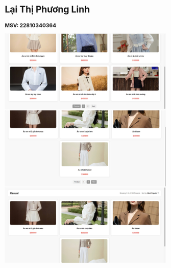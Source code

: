 # Lại Thị Phương Linh
### MSV: 22810340364

![Hinh anh 01](anh1.jpg)
![Hinh anh 02](anh2.jpg)
![Hinh anh 03](anh3.jpg)
